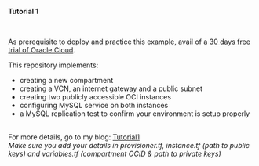
<b>Tutorial 1</b>

<br>

As prerequisite to deploy and practice this example, avail of a <a href="https://www.oracle.com/cloud/free/?source=:so:li:or:awr:ocorp:::RC_WWSA210305P00041:Florentina_IA_Blog&SC=:so:li:or:awr:ocorp:::RC_WWSA210305P00041:Florentina_IA_Blog&pcode=WWSA210305P00041
![image](https://user-images.githubusercontent.com/76065975/110495506-3ccbc300-80fd-11eb-87be-c65f8400b880.png)">30 days free trial of Oracle Cloud</a>.


This repository implements:

- creating a new compartment
- creating a VCN, an internet gateway and a public subnet
- creating two publicly accessible OCI instances
- configuring MySQL service on both instances
- a MySQL replication test to confirm your environment is setup properly

<br>
For more details, go to my blog: <a href="https://isaac-kami.tumblr.com/Tutorial1">Tutorial1</a>

<br>
<i>Make sure you add your details in provisioner.tf, instance.tf (path to public keys) and variables.tf (compartment OCID & path to private keys)</i>
